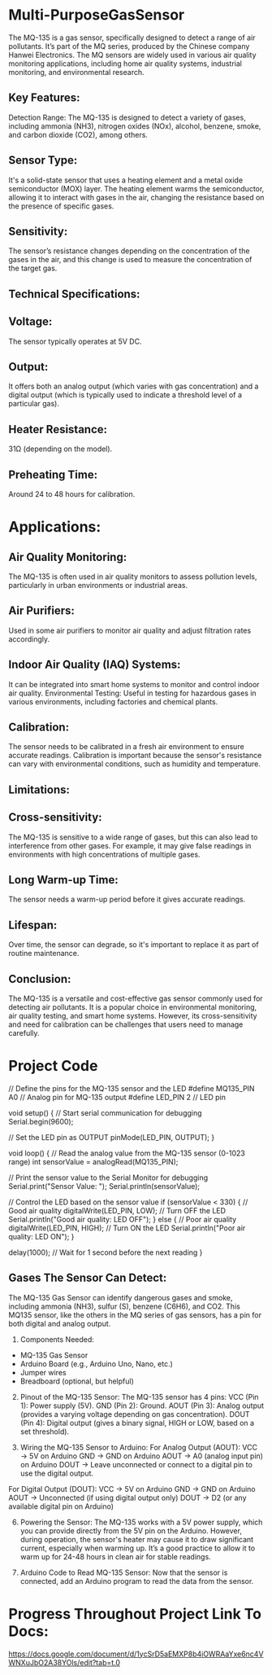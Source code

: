 # Multi-PurposeGasSensor
The MQ-135 is a gas sensor, specifically designed to detect a range of air pollutants. It’s part of the MQ series, produced by the Chinese company Hanwei Electronics. The MQ sensors are widely used in various air quality monitoring applications, including home air quality systems, industrial monitoring, and environmental research.

## Key Features:
Detection Range: The MQ-135 is designed to detect a variety of gases, including ammonia (NH3), nitrogen oxides (NOx), alcohol, benzene, smoke, and carbon dioxide (CO2), among others.
## Sensor Type: 
It's a solid-state sensor that uses a heating element and a metal oxide semiconductor (MOX) layer. The heating element warms the semiconductor, allowing it to interact with gases in the air, changing the resistance based on the presence of specific gases.
## Sensitivity: 
The sensor’s resistance changes depending on the concentration of the gases in the air, and this change is used to measure the concentration of the target gas.
## Technical Specifications:
## Voltage: 
The sensor typically operates at 5V DC.
## Output: 
It offers both an analog output (which varies with gas concentration) and a digital output (which is typically used to indicate a threshold level of a particular gas).
## Heater Resistance: 
31Ω (depending on the model).
## Preheating Time: 
Around 24 to 48 hours for calibration.
# Applications:
## Air Quality Monitoring: 
The MQ-135 is often used in air quality monitors to assess pollution levels, particularly in urban environments or industrial areas.
## Air Purifiers: 
Used in some air purifiers to monitor air quality and adjust filtration rates accordingly.
## Indoor Air Quality (IAQ) Systems: 
It can be integrated into smart home systems to monitor and control indoor air quality.
Environmental Testing: Useful in testing for hazardous gases in various environments, including factories and chemical plants.
## Calibration:
The sensor needs to be calibrated in a fresh air environment to ensure accurate readings. Calibration is important because the sensor's resistance can vary with environmental conditions, such as humidity and temperature.

## Limitations:
## Cross-sensitivity: 
The MQ-135 is sensitive to a wide range of gases, but this can also lead to interference from other gases. For example, it may give false readings in environments with high concentrations of multiple gases.
## Long Warm-up Time: 
The sensor needs a warm-up period before it gives accurate readings.
## Lifespan: 
Over time, the sensor can degrade, so it's important to replace it as part of routine maintenance.
## Conclusion:
The MQ-135 is a versatile and cost-effective gas sensor commonly used for detecting air pollutants. It is a popular choice in environmental monitoring, air quality testing, and smart home systems. However, its cross-sensitivity and need for calibration can be challenges that users need to manage carefully.


# Project Code
// Define the pins for the MQ-135 sensor and the LED
#define MQ135_PIN A0  // Analog pin for MQ-135 output
#define LED_PIN 2     // LED pin

void setup() {
  // Start serial communication for debugging
  Serial.begin(9600);

  // Set the LED pin as OUTPUT
  pinMode(LED_PIN, OUTPUT);
}

void loop() {
  // Read the analog value from the MQ-135 sensor (0-1023 range)
  int sensorValue = analogRead(MQ135_PIN);

  // Print the sensor value to the Serial Monitor for debugging
  Serial.print("Sensor Value: ");
  Serial.println(sensorValue);

  // Control the LED based on the sensor value
  if (sensorValue < 330) {  // Good air quality
    digitalWrite(LED_PIN, LOW);  // Turn OFF the LED
    Serial.println("Good air quality: LED OFF");
  }
  else {  // Poor air quality
    digitalWrite(LED_PIN, HIGH); // Turn ON the LED
    Serial.println("Poor air quality: LED ON");
  }

  delay(1000);  // Wait for 1 second before the next reading
}


## Gases The Sensor Can Detect: 
The MQ-135 Gas Sensor can identify dangerous gases and smoke, including ammonia (NH3), sulfur (S), benzene (C6H6), and CO2. This MQ135 sensor, like the others in the MQ series of gas sensors, has a pin for both digital and analog output.

1. Components Needed:
- MQ-135 Gas Sensor
- Arduino Board (e.g., Arduino Uno, Nano, etc.)
- Jumper wires
- Breadboard (optional, but helpful)

2. Pinout of the MQ-135 Sensor:
The MQ-135 sensor has 4 pins:
VCC (Pin 1): Power supply (5V).
GND (Pin 2): Ground.
AOUT (Pin 3): Analog output (provides a varying voltage depending on gas concentration).
DOUT (Pin 4): Digital output (gives a binary signal, HIGH or LOW, based on a set threshold).

4. Wiring the MQ-135 Sensor to Arduino:
For Analog Output (AOUT):
VCC → 5V on Arduino
GND → GND on Arduino
AOUT → A0 (analog input pin) on Arduino
DOUT → Leave unconnected or connect to a digital pin to use the digital output.

For Digital Output (DOUT):
VCC → 5V on Arduino
GND → GND on Arduino
AOUT → Unconnected (if using digital output only)
DOUT → D2 (or any available digital pin on Arduino)

6. Powering the Sensor:
The MQ-135 works with a 5V power supply, which you can provide directly from the 5V pin on the Arduino. However, during operation, the sensor's heater may cause it to draw significant current, especially when warming up. It’s a good practice to allow it to warm up for 24-48 hours in clean air for stable readings.

7. Arduino Code to Read MQ-135 Sensor:
Now that the sensor is connected, add an Arduino program to read the data from the sensor.

# Progress Throughout Project Link To Docs:
https://docs.google.com/document/d/1ycSrD5aEMXP8b4iOWRAaYxe6nc4VWNXuJbO2A38YOls/edit?tab=t.0 





